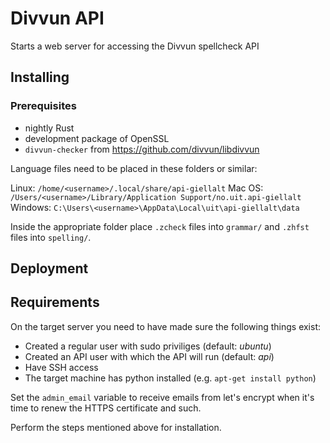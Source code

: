 # Divvun API

Starts a web server for accessing the Divvun spellcheck API

## Installing

### Prerequisites

- nightly Rust
- development package of OpenSSL
- `divvun-checker` from https://github.com/divvun/libdivvun

Language files need to be placed in these folders or similar:

Linux: `/home/<username>/.local/share/api-giellalt`
Mac OS: `/Users/<username>/Library/Application Support/no.uit.api-giellalt`
Windows: `C:\Users\<username>\AppData\Local\uit\api-giellalt\data`

Inside the appropriate folder place `.zcheck` files into `grammar/` and `.zhfst` files into `spelling/`.

## Deployment

## Requirements

On the target server you need to have made sure the following things exist:

- Created a regular user with sudo priviliges (default: *ubuntu*)
- Created an API user with which the API will run (default: *api*)
- Have SSH access
- The target machine has python installed (e.g. `apt-get install python`)

Set the `admin_email` variable to receive emails from let's encrypt when it's time to renew the HTTPS certificate and such.

Perform the steps mentioned above for installation.

